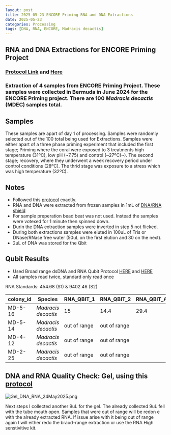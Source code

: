 ```yaml
---
layout: post
title: 2025-05-23 ENCORE Priming RNA and DNA Extractions
date: 2025-05-23
categories: Processing
tags: [DNA, RNA, ENCORE, Madracis decactis]
---
```


## RNA and DNA Extractions for ENCORE Priming Project

### [Protocol Link](https://github.com/flofields/Florence_Putnam_Lab_Notebook/blob/cebc21eb5df7339f0eb12b5a8dd32e6f5f25e433/_posts/2025-05-08-Protocol-Zymo-Quick-DNA-RNA-Extraction.md) and [Here](https://zdellaert.github.io/ZD_Putnam_Lab_Notebook/Protocols_Zymo_Quick_DNA_RNA_Miniprep_Plus/)

### Extraction of 4 samples from ENCORE Priming Project. These samples were collected in Bermuda in June 2024 for the ENCORE Priming project. There are 100 *Madracis decactis* (MDEC) samples total.

## Samples

These samples are apart of day 1 of processing. Samples were randomly selected out of the 100 total being used for Extractions. Samples were either apart of a three phase priming experiment that included the first stage; Priming where the coral were exposed to 3 treatments high temperature (31ºC), low pH (~7.75) and control (~27ºC)~). The second stage; recovery, where they underwent a week recovery period under control conditions (28ºC). The thrid stage was exposure to a stress which was high temperature (32ºC).

## Notes

- Followed this [protocol](https://github.com/flofields/Florence_Putnam_Lab_Notebook/blob/cebc21eb5df7339f0eb12b5a8dd32e6f5f25e433/_posts/2025-05-08-Protocol-Zymo-Quick-DNA-RNA-Extraction.md) exactly. 
- RNA and DNA were extracted from frozen samples in 1mL of [DNA/RNA shield](https://www.zymoresearch.com/products/dna-rna-shield)
- For sample preperation bead beat was not used. Instead the samples were votexed for 1 minute then spinned down.
- Durin the DNA extraction samples were inverted in step 5 not flicked.
- During both extractions samples were eluted in 100uL of Tris or DNase/RNase free water (50uL on the first elution and 30 on the next).
- 2uL of DNA was stored for the Qbit

## Qubit Results

- Used Broad range dsDNA and RNA Qubit Protocol [HERE](https://zdellaert.github.io/ZD_Putnam_Lab_Notebook/Qubit-Protocol/) and [HERE](https://github.com/meschedl/MESPutnam_Open_Lab_Notebook/blob/master/_posts/2019-03-08-Qubit-Protocol.md)
- All samples read twice, standard only read once

 RNA Standards: 454.68 (S1) & 9402.46 (S2)

| colony_id | Species                   | RNA_QBIT_1 | RNA_QBIT_2 | RNA_QBIT_AVG |
|-----------|---------------------------|------------|------------|--------------|
| MD-5-16   | *Madracis decactis*		|    15      | 14.4       |   29.4       |
| MD-5-14   | *Madracis decactis*       |out of range|out of range|              |
| MD-4-12   | *Madracis decactis*       |out of range|out of range|              |
| MD-2-25   | *Madracis decactis*       |out of range|out of range|              |
     

## DNA and RNA Quality Check: Gel, using this [protocol](https://github.com/flofields/Florence_Putnam_Lab_Notebook/blob/master/_posts/2025-23-05-Gel-Protocol.md)

![Gel_DNA_RNA_24May2025.png](https://github.com/flofields/Coral_Priming_Experiments_Summer_2024/blob/8aea3f663167f52b5d132e8dcc0aefe6a7440e52/images/RNA_DNA_gels/Gel_DNA_RNA_24May2025.png?raw=true)

Next steps
I collected another 9uL for the gel. The already collected 9uL fell with the tube mouth open.
Samples that were out of range will be redon e with the already extracted RNA. If issue arise with it being out of range again I will either redo the braod-range extraction or use the RNA High senstivitive kit.